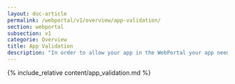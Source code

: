 ```yaml
---
layout: doc-article
permalink: /webportal/v1/overview/app-validation/
section: webportal
subsection: v1
categorie: Overview
title: App Validation
description: "In order to allow your app in the WebPortal your app needs to be validated by Stellantis."
---
```


{% include_relative content/app_validation.md %}